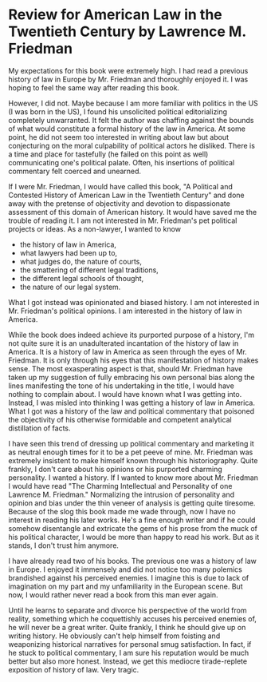 # Review for American Law in the Twentieth Century by Lawrence M. Friedman

My expectations for this book were extremely high. I had read a previous history of law in Europe by Mr. Friedman and thoroughly enjoyed it. I was hoping to feel the same way after reading this book.

However, I did not. Maybe because I am more familiar with politics in the US (I was born in the US), I found his unsolicited political editorializing completely unwarranted. It felt the author was chaffing against the bounds of what would constitute a formal history of the law in America. At some point, he did not seem too interested in writing about law but about conjecturing on the moral culpability of political actors he disliked. There is a time and place for tastefully (he failed on this point as well) communicating one's political palate. Often, his insertions of political commentary felt coerced and unearned.

If I were Mr. Friedman, I would have called this book, "A Political and Contested History of American Law in the Twentieth Century" and done away with the pretense of objectivity and devotion to dispassionate assessment of this domain of American history. It would have saved me the trouble of reading it. I am not interested in Mr. Friedman's pet political projects or ideas. As a non-lawyer, I wanted to know

- the history of law in America,
- what lawyers had been up to,
- what judges do, the nature of courts,
- the smattering of different legal traditions,
- the different legal schools of thought,
- the nature of our legal system.

What I got instead was opinionated and biased history. I am not interested in Mr. Friedman's political opinions. I am interested in the history of law in America.

While the book does indeed achieve its purported purpose of a history, I'm not quite sure it is an unadulterated incantation of the history of law in America. It is a history of law in America as seen through the eyes of Mr. Friedman. It is only through his eyes that this manifestation of history makes sense. The most exasperating aspect is that, should Mr. Friedman have taken up my suggestion of fully embracing his own personal bias along the lines manifesting the tone of his undertaking in the title, I would have nothing to complain about. I would have known what I was getting into. Instead, I was misled into thinking I was getting a history of law in America. What I got was a history of the law and political commentary that poisoned the objectivity of his otherwise formidable and competent analytical distillation of facts.

I have seen this trend of dressing up political commentary and marketing it as neutral enough times for it to be a pet peeve of mine. Mr. Friedman was extremely insistent to make himself known through his historiography. Quite frankly, I don't care about his opinions or his purported charming personality. I wanted a history. If I wanted to know more about Mr. Friedman I would have read "The Charming Intellectual and Personality of one Lawrence M. Friedman." Normalizing the intrusion of personality and opinion and bias under the thin veneer of analysis is getting quite tiresome. Because of the slog this book made me wade through, now I have no interest in reading his later works. He's a fine enough writer and if he could somehow disentangle and extricate the gems of his prose from the muck of his political character, I would be more than happy to read his work. But as it stands, I don't trust him anymore.

I have already read two of his books. The previous one was a history of law in Europe. I enjoyed it immensely and did not notice too many polemics brandished against his perceived enemies. I imagine this is due to lack of imagination on my part and my unfamiliarity in the European scene. But now, I would rather never read a book from this man ever again.

Until he learns to separate and divorce his perspective of the world from reality, something which he coquettishly accuses his perceived enemies of, he will never be a great writer. Quite frankly, I think he should give up on writing history. He obviously can't help himself from foisting and weaponizing historical narratives for personal smug satisfaction. In fact, if he stuck to political commentary, I am sure his reputation would be much better but also more honest. Instead, we get this mediocre tirade-replete exposition of history of law. Very tragic.
